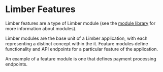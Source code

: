 # Limber Features

Limber features are a type of Limber module
(see the [module library](/limber-backend/common/module) for more information about modules).

Limber modules are the base unit of a Limber application, with each representing a distinct concept
within the it. Feature modules define functionality and API endpoints for a particular feature of
the application.

An example of a feature module is one that defines payment processing endpoints.
